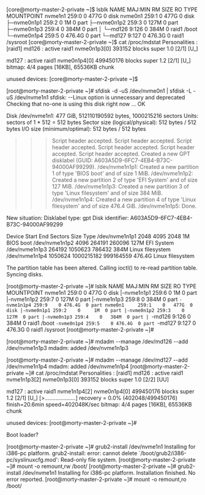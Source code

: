 




[core@morty-master-2-private ~]$ lsblk
NAME        MAJ:MIN RM   SIZE RO TYPE  MOUNTPOINT
nvme1n1     259:0    0   477G  0 disk
nvme0n1     259:1    0   477G  0 disk
├─nvme0n1p1 259:2    0     1M  0 part
├─nvme0n1p2 259:3    0   127M  0 part
├─nvme0n1p3 259:4    0   384M  0 part
│ └─md126     9:126  0   384M  0 raid1 /boot
└─nvme0n1p4 259:5    0 476.4G  0 part
  └─md127     9:127  0 476.3G  0 raid1 /sysroot
[core@morty-master-2-private ~]$ cat /proc/mdstat
Personalities : [raid1]
md126 : active raid1 nvme0n1p3[0]
      393152 blocks super 1.0 [2/1] [U_]

md127 : active raid1 nvme0n1p4[0]
      499450176 blocks super 1.2 [2/1] [U_]
      bitmap: 4/4 pages [16KB], 65536KB chunk

unused devices: <none>
[core@morty-master-2-private ~]$



[root@morty-master-2-private ~]# sfdisk -d -uS /dev/nvme0n1  | sfdisk -L -uS /dev/nvme1n1
sfdisk: --Linux option is unnecessary and deprecated
Checking that no-one is using this disk right now ... OK

Disk /dev/nvme1n1: 477 GiB, 512110190592 bytes, 1000215216 sectors
Units: sectors of 1 * 512 = 512 bytes
Sector size (logical/physical): 512 bytes / 512 bytes
I/O size (minimum/optimal): 512 bytes / 512 bytes

>>> Script header accepted.
>>> Script header accepted.
>>> Script header accepted.
>>> Script header accepted.
>>> Script header accepted.
>>> Script header accepted.
>>> Created a new GPT disklabel (GUID: A603A5D9-6FC7-4EB4-B73C-94000AF99299).
/dev/nvme1n1p1: Created a new partition 1 of type 'BIOS boot' and of size 1 MiB.
/dev/nvme1n1p2: Created a new partition 2 of type 'EFI System' and of size 127 MiB.
/dev/nvme1n1p3: Created a new partition 3 of type 'Linux filesystem' and of size 384 MiB.
/dev/nvme1n1p4: Created a new partition 4 of type 'Linux filesystem' and of size 476.4 GiB.
/dev/nvme1n1p5: Done.

New situation:
Disklabel type: gpt
Disk identifier: A603A5D9-6FC7-4EB4-B73C-94000AF99299

Device           Start        End   Sectors   Size Type
/dev/nvme1n1p1    2048       4095      2048     1M BIOS boot
/dev/nvme1n1p2    4096     264191    260096   127M EFI System
/dev/nvme1n1p3  264192    1050623    786432   384M Linux filesystem
/dev/nvme1n1p4 1050624 1000215182 999164559 476.4G Linux filesystem

The partition table has been altered.
Calling ioctl() to re-read partition table.
Syncing disks.

[root@morty-master-2-private ~]# lsblk
NAME        MAJ:MIN RM   SIZE RO TYPE  MOUNTPOINT
nvme1n1     259:0    0   477G  0 disk
|-nvme1n1p1 259:6    0     1M  0 part
|-nvme1n1p2 259:7    0   127M  0 part
|-nvme1n1p3 259:8    0   384M  0 part
`-nvme1n1p4 259:9    0 476.4G  0 part
nvme0n1     259:1    0   477G  0 disk
|-nvme0n1p1 259:2    0     1M  0 part
|-nvme0n1p2 259:3    0   127M  0 part
|-nvme0n1p3 259:4    0   384M  0 part
| `-md126     9:126  0   384M  0 raid1 /boot
`-nvme0n1p4 259:5    0 476.4G  0 part
  `-md127     9:127  0 476.3G  0 raid1 /sysroot
[root@morty-master-2-private ~]#

[root@morty-master-2-private ~]# mdadm --manage /dev/md126 --add /dev/nvme1n1p3
mdadm: added /dev/nvme1n1p3

[root@morty-master-2-private ~]# mdadm --manage /dev/md127 --add /dev/nvme1n1p4
mdadm: added /dev/nvme1n1p4
[root@morty-master-2-private ~]# cat /proc/mdstat
Personalities : [raid1]
md126 : active raid1 nvme1n1p3[2] nvme0n1p3[0]
      393152 blocks super 1.0 [2/2] [UU]

md127 : active raid1 nvme1n1p4[2] nvme0n1p4[0]
      499450176 blocks super 1.2 [2/1] [U_]
      [>....................]  recovery =  0.0% (402048/499450176) finish=20.6min speed=402048K/sec
      bitmap: 4/4 pages [16KB], 65536KB chunk

unused devices: <none>
[root@morty-master-2-private ~]#


Boot loader?

[root@morty-master-2-private ~]# grub2-install /dev/nvme1n1
Installing for i386-pc platform.
grub2-install: error: cannot delete `/boot/grub2/i386-pc/syslinuxcfg.mod': Read-only file system.
[root@morty-master-2-private ~]# mount -o remount,rw /boot/
[root@morty-master-2-private ~]# grub2-install /dev/nvme1n1
Installing for i386-pc platform.
Installation finished. No error reported.
[root@morty-master-2-private ~]# mount -o remount,ro /boot/

